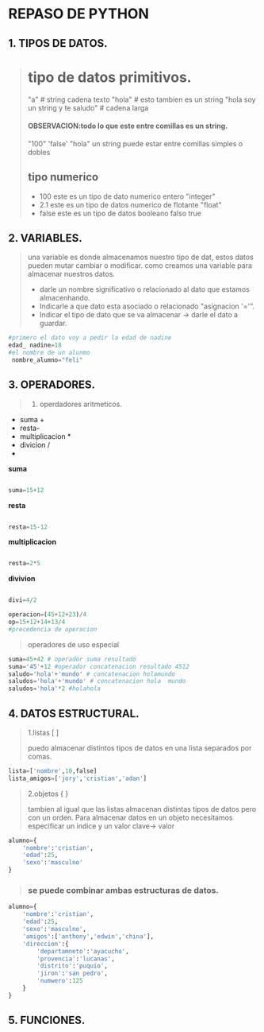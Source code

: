 # REPASO DE PYTHON
## 1. TIPOS DE DATOS. 
> # tipo de datos primitivos. 
> "a" # string  cadena texto
> "hola" # esto tambien es un string
> "hola soy un string y te saludo" # cadena larga
> #### OBSERVACION:todo lo que este entre comillas es un string.
> "100"
> 'false'
> "hola"
> un string puede estar entre comillas simples o dobles
>## tipo numerico
>- 100 este es un tipo de dato numerico entero "integer"
>- 2.1 este es un tipo de datos numerico de flotante "float"
>- false este es un tipo de datos booleano falso true 


## 2. VARIABLES.
> una variable es donde almacenamos nuestro tipo de dat, estos datos pueden mutar cambiar o modificar.
> como creamos una variable para almacenar nuestros datos.
> - darle un nombre significativo o relacionado al dato que estamos almacenhando.
> - Indicarle a que dato esta asociado o relacionado "asignacion '='".
> - Indicar el tipo de dato que se va almacenar -> darle el dato a guardar.
```python
#primero el dato voy a pedir la edad de nadine
edad_ nadine=18
#el nombre de un alunmo
 nombre_alumno="feli"
```

## 3. OPERADORES.
> 1. operdadores aritmeticos.
 - suma +  
 -  resta-
 - multiplicacion *
 - divicion /
 - 
**suma**
```python

suma=15+12
```
**resta**
```python

resta=15-12
```
**multiplicacion**
```python

resta=2*5
```
**divivion**
```python

divi=4/2
```
```python
operacion=(45+12+23)/4
op=15+12+14+13/4
#precedencia de operacion
```
>operadores de uso especial
```python
suma=45+42 # operador suma resultado
suma='45'+12 #operador concatenacion resultado 4512
saludo='hola'+'mundo' # concatenacion holamundo
saludos='hola'+'mundo' # concatenacion hola  mundo
saludos='hola'*2 #holahola
```
## 4. DATOS  ESTRUCTURAL.
>1.listas
[ ]
>
> puedo almacenar distintos tipos de datos en una lista separados por comas.
```python
lista=['nombre',10,false]
lista_amigos=['jory','cristian','adan']
```
>2.objetos 
{ }
>
> tambien al igual que las listas almacenan distintas tipos de datos pero con un orden.
> Para almacenar datos en un objeto necesitamos especificar un indice y un valor clave-> valor
```python
alumno={
    'nombre':'cristian',
    'edad':25,
    'sexo':'masculno'
}
```
> ### se puede combinar ambas estructuras de datos.
```python
alumno={
    'nombre':'cristian',
    'edad':25,
    'sexo':'masculno',
    'amigos':['anthony','edwin','china'],
    'direccion':{
        'departamneto':'ayacucho',
        'provencia':'lucanas',
        'distrito':'puquio',
        'jiron':'san pedro',
        'numwero':125
    }
}
```
## 5. FUNCIONES.